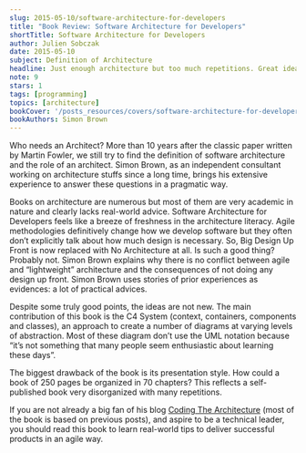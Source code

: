 ```yaml
---
slug: 2015-05-10/software-architecture-for-developers
title: "Book Review: Software Architecture for Developers"
shortTitle: Software Architecture for Developers
author: Julien Sobczak
date: 2015-05-10
subject: Definition of Architecture
headline: Just enough architecture but too much repetitions. Great ideas delivered in a poor format.
note: 9
stars: 1
tags: [programming]
topics: [architecture]
bookCover: '/posts_resources/covers/software-architecture-for-developers.jpg'
bookAuthors: Simon Brown
---
```


Who needs an Architect? More than 10 years after the classic paper written by Martin Fowler, we still try to find the definition of software architecture and the role of an architect. Simon Brown, as an independent consultant working on architecture stuffs since a long time, brings his extensive experience to answer these questions in a pragmatic way.

Books on architecture are numerous but most of them are very academic in nature and clearly lacks real-world advice. Software Architecture for Developers feels like a breeze of freshness in the architecture literacy. Agile methodologies definitively change how we develop software but they often don’t explicitly talk about how much design is necessary. So, Big Design Up Front is now replaced with No Architecture at all. Is such a good thing? Probably not. Simon Brown explains why there is no conflict between agile and “lightweight” architecture and the consequences of not doing any design up front. Simon Brown uses stories of prior experiences as evidences: a lot of practical advices.

Despite some truly good points, the ideas are not new. The main contribution of this book is the C4 System (context, containers, components and classes), an approach to create a number of diagrams at varying levels of abstraction. Most of these diagram don’t use the UML notation because “it’s not something that many people seem enthusiastic about learning these days”.

The biggest drawback of the book is its presentation style. How could a book of 250 pages be organized in 70 chapters? This reflects a self-published book very disorganized with many repetitions.

If you are not already a big fan of his blog [Coding The Architecture](https://www.codingthearchitecture.com/) (most of the book is based on previous posts), and aspire to be a technical leader, you should read this book to learn real-world tips to deliver successful products in an agile way.
